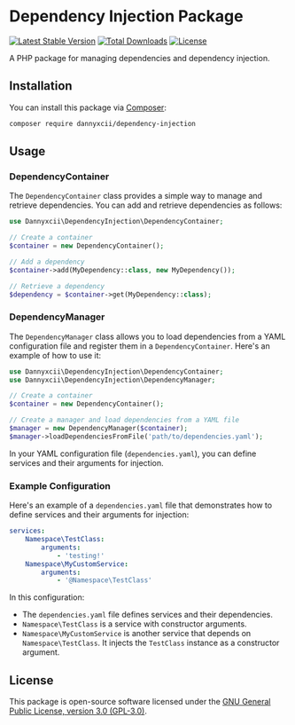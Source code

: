 # Dependency Injection Package

[![Latest Stable Version](https://poser.pugx.org/dannyxcii/dependency-injection/v)](https://packagist.org/packages/dannyxcii/dependency-injection)
[![Total Downloads](https://poser.pugx.org/dannyxcii/dependency-injection/downloads)](https://packagist.org/packages/dannyxcii/dependency-injection)
[![License](https://poser.pugx.org/dannyxcii/dependency-injection/license)](https://packagist.org/packages/dannyxcii/dependency-injection)

A PHP package for managing dependencies and dependency injection.

## Installation

You can install this package via [Composer](https://getcomposer.org/):

```bash
composer require dannyxcii/dependency-injection
```

## Usage

### DependencyContainer

The `DependencyContainer` class provides a simple way to manage and retrieve dependencies. You can add and retrieve 
dependencies as follows:

```php
use Dannyxcii\DependencyInjection\DependencyContainer;

// Create a container
$container = new DependencyContainer();

// Add a dependency
$container->add(MyDependency::class, new MyDependency());

// Retrieve a dependency
$dependency = $container->get(MyDependency::class);
```

### DependencyManager

The `DependencyManager` class allows you to load dependencies from a YAML configuration file and register them in a 
`DependencyContainer`. Here's an example of how to use it:

```php
use Dannyxcii\DependencyInjection\DependencyContainer;
use Dannyxcii\DependencyInjection\DependencyManager;

// Create a container
$container = new DependencyContainer();

// Create a manager and load dependencies from a YAML file
$manager = new DependencyManager($container);
$manager->loadDependenciesFromFile('path/to/dependencies.yaml');
```

In your YAML configuration file (`dependencies.yaml`), you can define services and their arguments for injection.

### Example Configuration

Here's an example of a `dependencies.yaml` file that demonstrates how to define services and their arguments for injection:

```yaml
services:
    Namespace\TestClass:
        arguments:
            - 'testing!'
    Namespace\MyCustomService:
        arguments:
            - '@Namespace\TestClass'
```

In this configuration:

- The `dependencies.yaml` file defines services and their dependencies.
- `Namespace\TestClass` is a service with constructor arguments.
- `Namespace\MyCustomService` is another service that depends on `Namespace\TestClass`. It injects the `TestClass` instance as a constructor argument.

## License

This package is open-source software licensed under the [GNU General Public License, version 3.0 (GPL-3.0)](https://opensource.org/licenses/GPL-3.0).